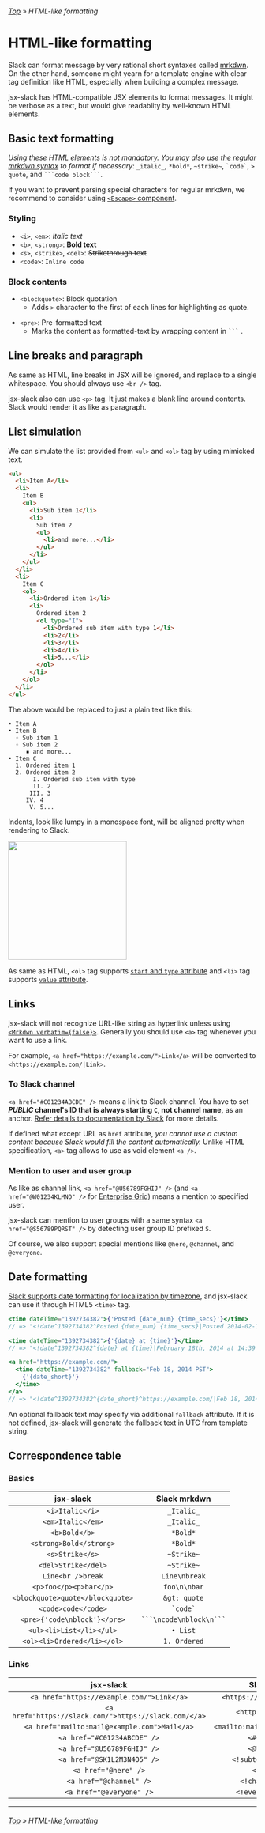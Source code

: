 ###### [Top](../README.md) &raquo; HTML-like formatting

# HTML-like formatting

Slack can format message by very rational short syntaxes called [mrkdwn]. On the other hand, someone might yearn for a template engine with clear tag definition like HTML, especially when building a complex message.

jsx-slack has HTML-compatible JSX elements to format messages. It might be verbose as a text, but would give readablity by well-known HTML elements.

## Basic text formatting

_Using these HTML elements is not mandatory. You may also use [the regular mrkdwn syntax][mrkdwn] to format if necessary_: `_italic_`, `*bold*`, `~strike~`, `` `code` ``, `> quote`, and ` ```code block``` `.

If you want to prevent parsing special characters for regular mrkdwn, we recommend to consider using [`<Escape>` component](about-escape-and-exact-mode.md#user-content-special-characters).

[mrkdwn]: https://api.slack.com/reference/surfaces/formatting

### Styling

- `<i>`, `<em>`: _Italic text_
- `<b>`, `<strong>`: **Bold text**
- `<s>`, `<strike>`, `<del>`: ~~Strikethrough text~~
- `<code>`: `Inline code`

### Block contents

- `<blockquote>`: Block quotation
  - Adds `>` character to the first of each lines for highlighting as quote.

* `<pre>`: Pre-formatted text
  - Marks the content as formatted-text by wrapping content in ` ``` ` .

## Line breaks and paragraph

As same as HTML, line breaks in JSX will be ignored, and replace to a single whitespace. You should always use `<br />` tag.

jsx-slack also can use `<p>` tag. It just makes a blank line around contents. Slack would render it as like as paragraph.

## List simulation

We can simulate the list provided from `<ul>` and `<ol>` tag by using mimicked text.

```html
<ul>
  <li>Item A</li>
  <li>
    Item B
    <ul>
      <li>Sub item 1</li>
      <li>
        Sub item 2
        <ul>
          <li>and more...</li>
        </ul>
      </li>
    </ul>
  </li>
  <li>
    Item C
    <ol>
      <li>Ordered item 1</li>
      <li>
        Ordered item 2
        <ol type="I">
          <li>Ordered sub item with type 1</li>
          <li>2</li>
          <li>3</li>
          <li>4</li>
          <li>5...</li>
        </ol>
      </li>
    </ol>
  </li>
</ul>
```

The above would be replaced to just a plain text like this:

```
• Item A
• Item B
  ◦ Sub item 1
  ◦ Sub item 2
     ▪︎ and more...
• Item C
  1. Ordered item 1
  2. Ordered item 2
       I. Ordered sub item with type
       II. 2
      III. 3
     IV. 4
      V. 5...
```

Indents, look like lumpy in a monospace font, will be aligned pretty when rendering to Slack.

[<img src="./preview-btn.svg" width="240" />](https://jsx-slack.netlify.app/#bkb:jsx:eJyNUkEOgjAQvPuKDQ-gEfVWScQTJw-8QKGJjYU1UGL8vS1SLC0l9jTtzGw7k9JMYPno0g0ALVgpOTYaq10vvkBBwdNcshpOlChonY4QYKCzaWuZjbTob8C1amsP8QbpNUmT2bEz1FivTQU1tiyOY3eyEhDnJTOFza5HO_886EW7tBVrWfVvvJnciYgC5PvJjlEeLWU11s409OLyPjj8e40nCRG7ELEPEYdAx7jaMS50bJqnZPp0lIxf8QPz-47f)

As same as HTML, `<ol>` tag supports [`start` and `type` attribute](https://developer.mozilla.org/en-US/docs/Web/HTML/Element/ol#Attributes) and `<li>` tag supports [`value` attribute](https://developer.mozilla.org/en-US/docs/Web/HTML/Element/li#Attributes).

## Links

jsx-slack will not recognize URL-like string as hyperlink unless using [`<Mrkdwn verbatim={false}>`](block-elements.md#user-content-mrkdwn). Generally you should use `<a>` tag whenever you want to use a link.

For example, `<a href="https://example.com/">Link</a>` will be converted to `<https://example.com/|Link>`.

### To Slack channel

`<a href="#C01234ABCDE" />` means a link to Slack channel. You have to set **_PUBLIC_ channel's ID that is always starting `C`, not channel name,** as an anchor. [Refer details to documentation by Slack](https://api.slack.com/messaging/composing/formatting#linking-channels) for more details.

If defined what except URL as `href` attribute, _you cannot use a custom content because Slack would fill the content automatically._ Unlike HTML specification, `<a>` tag allows to use as void element `<a />`.

### Mention to user and user group

As like as channel link, `<a href="@U56789FGHIJ" />` (and `<a href="@W01234KLMNO" />` for [Enterprise Grid](https://api.slack.com/enterprise-grid#user_ids)) means a mention to specified user.

jsx-slack can mention to user groups with a same syntax `<a href="@S56789PQRST" />` by detecting user group ID prefixed `S`.

Of course, we also support special mentions like `@here`, `@channel`, and `@everyone`.

## Date formatting

[Slack supports date formatting for localization by timezone](https://api.slack.com/messaging/composing/formatting#date-formatting), and jsx-slack can use it through HTML5 `<time>` tag.

```jsx
<time dateTime="1392734382">{'Posted {date_num} {time_secs}'}</time>
// => "<!date^1392734382^Posted {date_num} {time_secs}|Posted 2014-02-18 14:39:42 PM>"

<time dateTime="1392734382">{'{date} at {time}'}</time>
// => "<!date^1392734382^{date} at {time}|February 18th, 2014 at 14:39 PM>"

<a href="https://example.com/">
  <time dateTime="1392734382" fallback="Feb 18, 2014 PST">
    {'{date_short}'}
  </time>
</a>
// => "<!date^1392734382^{date_short}^https://example.com/|Feb 18, 2014 PST>"
```

An optional fallback text may specify via additional `fallback` attribute. If it is not defined, jsx-slack will generate the fallback text in UTC from template string.

## Correspondence table

### Basics

|            jsx-slack             |       Slack mrkdwn        |
| :------------------------------: | :-----------------------: |
|         `<i>Italic</i>`          |        `_Italic_`         |
|        `<em>Italic</em>`         |        `_Italic_`         |
|          `<b>Bold</b>`           |         `*Bold*`          |
|     `<strong>Bold</strong>`      |         `*Bold*`          |
|         `<s>Strike</s>`          |        `~Strike~`         |
|       `<del>Strike</del>`        |        `~Strike~`         |
|        `Line<br />break`         |       `Line\nbreak`       |
|      `<p>foo</p><p>bar</p>`      |       `foo\n\nbar`        |
| `<blockquote>quote</blockquote>` |       `&gt; quote`        |
|       `<code>code</code>`        |       `` `code` ``        |
|   `<pre>{'code\nblock'}</pre>`   | ` ```\ncode\nblock\n``` ` |
|     `<ul><li>List</li></ul>`     |         `• List`          |
|   `<ol><li>Ordered</li></ol>`    |       `1. Ordered`        |

### Links

|                       jsx-slack                       |            Slack mrkdwn            |
| :---------------------------------------------------: | :--------------------------------: |
|       `<a href="https://example.com/">Link</a>`       |   `<https://example.com/\|Link>`   |
| `<a href="https://slack.com/">https://slack.com/</a>` |       `<https://slack.com/>`       |
|     `<a href="mailto:mail@example.com">Mail</a>`      | `<mailto:mail@example.com/\|Mail>` |
|              `<a href="#C01234ABCDE" />`              |          `<#C01234ABCDE>`          |
|              `<a href="@U56789FGHIJ" />`              |          `<@U56789FGHIJ>`          |
|              `<a href="@SK1L2M3N4O5" />`              |      `<!subteam^SK1L2M3N4O5>`      |
|                 `<a href="@here" />`                  |          `<!here\|here>`           |
|                `<a href="@channel" />`                |       `<!channel\|channel>`        |
|               `<a href="@everyone" />`                |      `<!everyone\|everyone>`       |

---

###### [Top](../README.md) &raquo; HTML-like formatting
